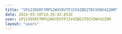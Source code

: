 ```yaml
---
title: "SP1239SRF7MPS2WXYDVTPJ2V4ZBE2TDCV5NY42ZAM"
date: 2024-03-10T14:26:43.853Z
user: SP1239SRF7MPS2WXYDVTPJ2V4ZBE2TDCV5NY42ZAM
layout: "users"
---
```

    